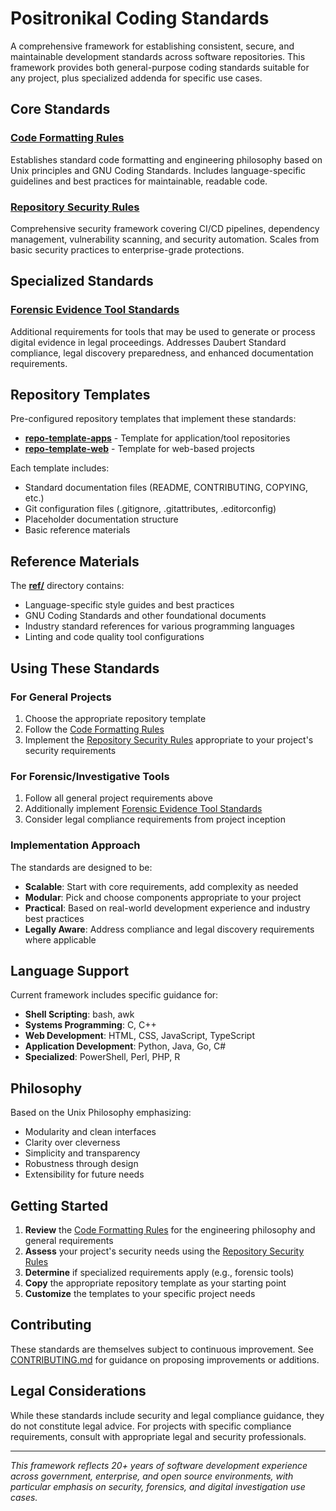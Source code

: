 # Positronikal Coding Standards

A comprehensive framework for establishing consistent, secure, and maintainable development standards across software repositories. This framework provides both general-purpose coding standards suitable for any project, plus specialized addenda for specific use cases.

## Core Standards

### [Code Formatting Rules](./Code%20Formatting%20Rules.md)
Establishes standard code formatting and engineering philosophy based on Unix principles and GNU Coding Standards. Includes language-specific guidelines and best practices for maintainable, readable code.

### [Repository Security Rules](./Repository%20Security%20Rules.md)
Comprehensive security framework covering CI/CD pipelines, dependency management, vulnerability scanning, and security automation. Scales from basic security practices to enterprise-grade protections.

## Specialized Standards

### [Forensic Evidence Tool Standards](./Forensic%20Evidence%20Tool%20Standards.md)
Additional requirements for tools that may be used to generate or process digital evidence in legal proceedings. Addresses Daubert Standard compliance, legal discovery preparedness, and enhanced documentation requirements.

## Repository Templates

Pre-configured repository templates that implement these standards:

- **[repo-template-apps](./repo-template-apps/)** - Template for application/tool repositories
- **[repo-template-web](./repo-template-web/)** - Template for web-based projects

Each template includes:
- Standard documentation files (README, CONTRIBUTING, COPYING, etc.)
- Git configuration files (.gitignore, .gitattributes, .editorconfig)
- Placeholder documentation structure
- Basic reference materials

## Reference Materials

The **[ref/](./ref/)** directory contains:
- Language-specific style guides and best practices
- GNU Coding Standards and other foundational documents
- Industry standard references for various programming languages
- Linting and code quality tool configurations

## Using These Standards

### For General Projects
1. Choose the appropriate repository template
2. Follow the [Code Formatting Rules](./Code%20Formatting%20Rules.md)
3. Implement the [Repository Security Rules](./Repository%20Security%20Rules.md) appropriate to your project's security requirements

### For Forensic/Investigative Tools
1. Follow all general project requirements above
2. Additionally implement [Forensic Evidence Tool Standards](./Forensic%20Evidence%20Tool%20Standards.md)
3. Consider legal compliance requirements from project inception

### Implementation Approach
The standards are designed to be:
- **Scalable**: Start with core requirements, add complexity as needed
- **Modular**: Pick and choose components appropriate to your project
- **Practical**: Based on real-world development experience and industry best practices
- **Legally Aware**: Address compliance and legal discovery requirements where applicable

## Language Support

Current framework includes specific guidance for:
- **Shell Scripting**: bash, awk
- **Systems Programming**: C, C++
- **Web Development**: HTML, CSS, JavaScript, TypeScript
- **Application Development**: Python, Java, Go, C#
- **Specialized**: PowerShell, Perl, PHP, R

## Philosophy

Based on the Unix Philosophy emphasizing:
- Modularity and clean interfaces
- Clarity over cleverness
- Simplicity and transparency
- Robustness through design
- Extensibility for future needs

## Getting Started

1. **Review** the [Code Formatting Rules](./Code%20Formatting%20Rules.md) for the engineering philosophy and general requirements
2. **Assess** your project's security needs using the [Repository Security Rules](./Repository%20Security%20Rules.md)
3. **Determine** if specialized requirements apply (e.g., forensic tools)
4. **Copy** the appropriate repository template as your starting point
5. **Customize** the templates to your specific project needs

## Contributing

These standards are themselves subject to continuous improvement. See [CONTRIBUTING.md](./repo-template-apps/CONTRIBUTING.md) for guidance on proposing improvements or additions.

## Legal Considerations

While these standards include security and legal compliance guidance, they do not constitute legal advice. For projects with specific compliance requirements, consult with appropriate legal and security professionals.

---

*This framework reflects 20+ years of software development experience across government, enterprise, and open source environments, with particular emphasis on security, forensics, and digital investigation use cases.*
